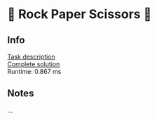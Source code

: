 # 🎄 Rock Paper Scissors 🎄

## Info

[Task description](https://adventofcode.com/2022/day/2)  
[Complete solution](rock_paper_scissors.py)  
Runtime: 0.867 ms  

## Notes

...